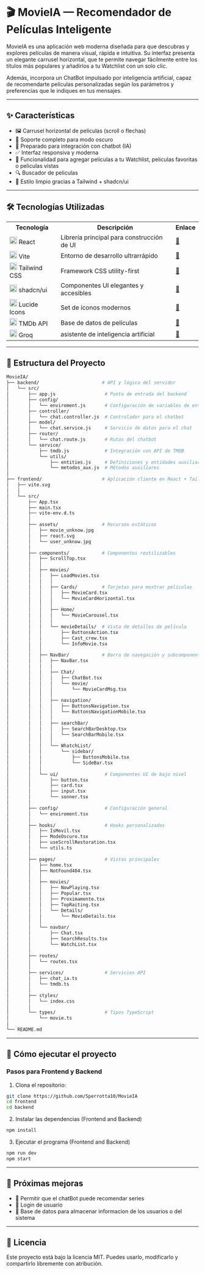 # 🎬 MovieIA — Recomendador de Películas Inteligente

MovieIA es una aplicación web moderna diseñada para que descubras y explores películas de manera visual, rápida e intuitiva. Su interfaz presenta un elegante carrusel horizontal, que te permite navegar fácilmente entre los títulos más populares y añadirlos a tu Watchlist con un solo clic.

Además, incorpora un ChatBot impulsado por inteligencia artificial, capaz de recomendarte películas personalizadas según los parámetros y preferencias que le indiques en tus mensajes.

---

## ✨ Características

- 🖼️ Carrusel horizontal de películas (scroll o flechas)
- 🌙 Soporte completo para modo oscuro
- 🧠 Preparado para integración con chatbot (IA)
- ✅ Interfaz responsiva y moderna
- 🔖 Funcionalidad para agregar películas a tu Watchlist, peliculas favoritas o peliculas vistas
- 🔍 Buscador de peliculas
- 🎨 Estilo limpio gracias a Tailwind + shadcn/ui

---

## 🛠️ Tecnologías Utilizadas

<table>
  <tr>
    <th>Tecnología</th>
    <th>Descripción</th>
    <th>Enlace</th>
  </tr>
  <tr>
    <td><img src="https://upload.wikimedia.org/wikipedia/commons/a/a7/React-icon.svg" width="20" alt="React"> React</td>
    <td>Librería principal para construcción de UI</td>
    <td><a href="https://reactjs.org/">🔗</a></td>
  </tr>
  <tr>
    <td><img src="https://vitejs.dev/logo.svg" width="20" alt="Vite"> Vite</td>
    <td>Entorno de desarrollo ultrarrápido</td>
    <td><a href="https://vitejs.dev/">🔗</a></td>
  </tr>
  <tr>
    <td><img src="https://tailwindcss.com/favicons/favicon-32x32.png" width="20" alt="Tailwind"> Tailwind CSS</td>
    <td>Framework CSS utility-first</td>
    <td><a href="https://tailwindcss.com/">🔗</a></td>
  </tr>
  <tr>
    <td><img src="https://ui.shadcn.com/favicon.ico" width="20" alt="shadcn"> shadcn/ui</td>
    <td>Componentes UI elegantes y accesibles</td>
    <td><a href="https://ui.shadcn.com/">🔗</a></td>
  </tr>
  <tr>
    <td><img src="https://lucide.dev/favicon.ico" width="20" alt="Lucide"> Lucide Icons</td>
    <td>Set de íconos modernos</td>
    <td><a href="https://lucide.dev/">🔗</a></td>
  </tr>
  <tr>
    <td><img src="https://www.themoviedb.org/favicon.ico" width="20" alt="TMDB"> TMDb API</td>
    <td>Base de datos de películas</td>
    <td><a href="https://www.themoviedb.org/documentation/api">🔗</a></td>
  </tr>
  <tr>
    <td><img src="https://console.groq.com/groq-circle.png" width="20" alt="Groq"> Groq</td>
    <td>asistente de inteligencia artificial</td>
    <td><a href="https://groq.com/">🔗</a></td>
  </tr>
</table>

---

## 📁 Estructura del Proyecto

```bash
MovieIA/
├── backend/                       # API y lógica del servidor
│   └── src/
│       ├── app.js                  # Punto de entrada del backend
│       ├── config/
│       │   └── enviroment.js       # Configuración de variables de entorno
│       ├── controller/
│       │   └── chat.controller.js  # Controlador para el chatbot
│       ├── model/
│       │   └── chat.service.js     # Servicio de datos para el chat
│       ├── router/
│       │   └── chat.route.js       # Rutas del chatbot
│       └── service/
│           ├── tmdb.js             # Integración con API de TMDB
│           └── utils/
│               ├── entities.js     # Definiciones y entidades auxiliares
│               └── metodos_aux.js  # Métodos auxiliares
│
├── frontend/                      # Aplicación cliente en React + TailwindCSS
│   ├── vite.svg
│   │
│   └── src/
│       ├── App.tsx
│       ├── main.tsx
│       ├── vite-env.d.ts
│       │
│       ├── assets/                # Recursos estáticos
│       │   ├── movie_unknow.jpg
│       │   ├── react.svg
│       │   └── user_unknow.jpg
│       │
│       ├── components/            # Componentes reutilizables
│       │   ├── ScrollTop.tsx
│       │   │
│       │   ├── movies/
│       │   │   ├── LoadMovies.tsx
│       │   │   │
│       │   │   ├── Cards/         # Tarjetas para mostrar películas
│       │   │   │   ├── MovieCard.tsx
│       │   │   │   └── MovieCardHorizontal.tsx
│       │   │   │
│       │   │   ├── Home/
│       │   │   │   └── MovieCarousel.tsx
│       │   │   │
│       │   │   └── movieDetails/  # Vista de detalles de película
│       │   │       ├── ButtonsAction.tsx
│       │   │       ├── Cast_crew.tsx
│       │   │       └── InfoMovie.tsx
│       │   │
│       │   ├── NavBar/            # Barra de navegación y subcomponentes
│       │   │   ├── NavBar.tsx
│       │   │   │
│       │   │   ├── Chat/
│       │   │   │   ├── ChatBot.tsx
│       │   │   │   └── movie/
│       │   │   │       └── MovieCardMsg.tsx
│       │   │   │
│       │   │   ├── navigation/
│       │   │   │   ├── ButtonsNavigation.tsx
│       │   │   │   └── ButtonsNavigationMobile.tsx
│       │   │   │
│       │   │   ├── searchBar/
│       │   │   │   ├── SearchBarDesktop.tsx
│       │   │   │   └── SearchBarMobile.tsx
│       │   │   │
│       │   │   └── WhatchList/
│       │   │       └── sidebar/
│       │   │           ├── ButtonsMobile.tsx
│       │   │           └── SideBar.tsx
│       │   │
│       │   └── ui/                 # Componentes UI de bajo nivel
│       │       ├── button.tsx
│       │       ├── card.tsx
│       │       ├── input.tsx
│       │       └── sonner.tsx
│       │
│       ├── config/                 # Configuración general
│       │   └── enviroment.tsx
│       │
│       ├── hooks/                  # Hooks personalizados
│       │   ├── IsMovil.tsx
│       │   ├── ModeOscuro.tsx
│       │   ├── useScrollRestoration.tsx
│       │   └── utils.ts
│       │
│       ├── pages/                  # Vistas principales
│       │   ├── home.tsx
│       │   ├── NotFound404.tsx
│       │   │
│       │   ├── movies/
│       │   │   ├── NowPlaying.tsx
│       │   │   ├── Popular.tsx
│       │   │   ├── Proximamente.tsx
│       │   │   ├── TopRaiting.tsx
│       │   │   └── Details/
│       │   │       └── MovieDetails.tsx
│       │   │
│       │   └── navbar/
│       │       ├── Chat.tsx
│       │       ├── SearchResults.tsx
│       │       └── WatchList.tsx
│       │
│       ├── routes/
│       │   └── routes.tsx
│       │
│       ├── services/               # Servicios API
│       │   ├── chat_ia.ts
│       │   └── tmdb.ts
│       │
│       ├── styles/
│       │   └── index.css
│       │
│       └── types/                  # Tipos TypeScript
│           └── movie.ts
│
└── README.md
```

---

## 🚀 Cómo ejecutar el proyecto

### Pasos para Frontend y Backend

1. Clona el repositorio:

```bash
git clone https://github.com/Sperrotta10/MovieIA
cd frontend
cd backend
```

2. Instalar las dependencias (Frontend and Backend)

```bash
npm install 
```

3. Ejecutar el programa (Frontend and Backend)

```bash
npm run dev
npm start
```

---

## 📌 Próximas mejoras

- 🤖 Permitir que el chatBot puede recomendar series
- 🔐 Login de usuario
- 🫙 Base de datos para almacenar informacion de los usuarios o del sistema

---

## 📃 Licencia

Este proyecto está bajo la licencia MIT.
Puedes usarlo, modificarlo y compartirlo libremente con atribución.
